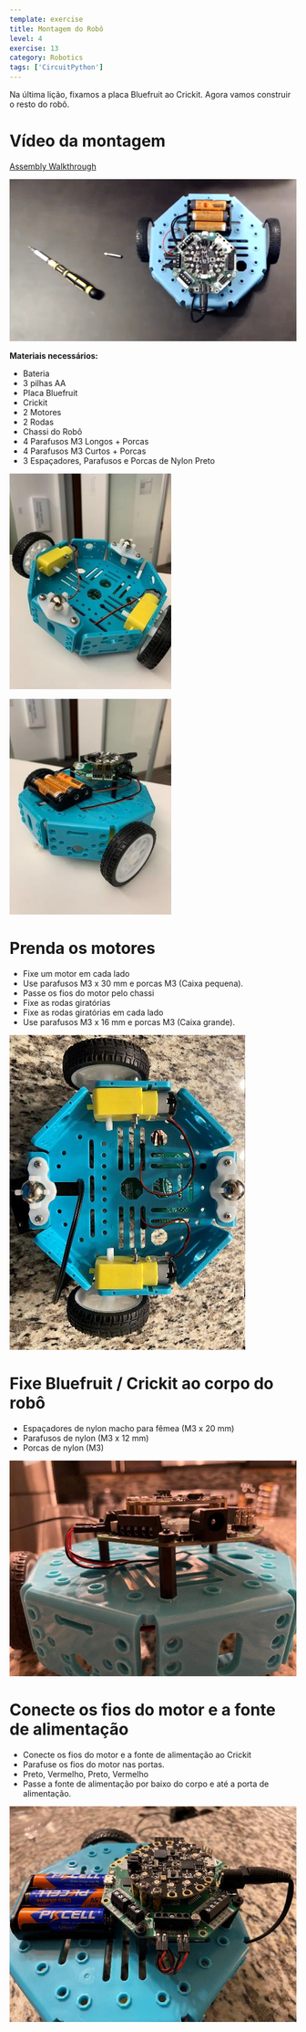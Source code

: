 ```yaml
---
template: exercise
title: Montagem do Robô
level: 4
exercise: 13
category: Robotics
tags: ['CircuitPython']
---
```


Na última lição, fixamos a placa Bluefruit ao Crickit. Agora vamos construir o resto do robô.

# Vídeo da montagem

[Assembly Walkthrough](https://video.morganstanley.com/#/videos/502f9fb8-00cc-4b84-950d-110df6d1edc4)

![](Lesson55.png)

**Materiais necessários:**

- Bateria
- 3 pilhas AA
- Placa Bluefruit
- Crickit
- 2 Motores
- 2 Rodas
- Chassi do Robô
- 4 Parafusos M3 Longos + Porcas
- 4 Parafusos M3 Curtos + Porcas
- 3 Espaçadores, Parafusos e Porcas de Nylon Preto

![](Assembly0.jpg)

![](Assembly1.jpg)

# Prenda os motores

- Fixe um motor em cada lado
- Use parafusos M3 x 30 mm e porcas M3 \(Caixa pequena\)\.
- Passe os fios do motor pelo chassi
- Fixe as rodas giratórias
- Fixe as rodas giratórias em cada lado
- Use parafusos M3 x 16 mm e porcas M3 \(Caixa grande\).

![](Assembly2.jpg)

# Fixe Bluefruit / Crickit ao corpo do robô

- Espaçadores de nylon macho para fêmea \(M3 x 20 mm\)
- Parafusos de nylon \(M3 x 12 mm\)
- Porcas de nylon \(M3\)

![](Assembly4.jpg)

# Conecte os fios do motor e a fonte de alimentação

- Conecte os fios do motor e a fonte de alimentação ao Crickit
- Parafuse os fios do motor nas portas.
- Preto, Vermelho, Preto, Vermelho
- Passe a fonte de alimentação por baixo do corpo e até a porta de alimentação.

![](Assembly5.jpg)
